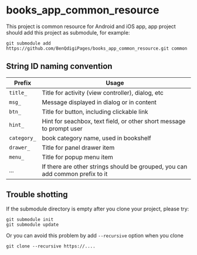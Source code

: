 books_app_common_resource
=========================

This project is common resource for Android and iOS app, app project should add this project
as submodule, for example:

````
git submodule add https://github.com/BenQdigiPages/books_app_common_resource.git common
````

String ID naming convention
---------------------------

Prefix      | Usage
------------|--------
`title_`    | Title for activity (view controller), dialog, etc
`msg_`      | Message displayed in dialog or in content
`btn_`      | Title for button, including clickable link
`hint_`     | Hint for seachbox, text field, or other short message to prompt user
`category_` | book category name, used in bookshelf
`drawer_`   | Title for panel drawer item
`menu_`     | Title for popup menu item
...         | If there are other strings should be grouped, you can add common prefix to it

Trouble shotting
----------------

If the submodule directory is empty after you clone your project, please try:

````
git submodule init
git submodule update
````

Or you can avoid this problem by add `--recursive` option when you clone

````
git clone --recursive https://....
````

